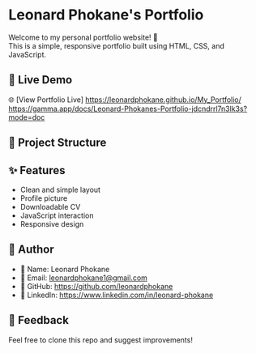 # Leonard Phokane's Portfolio

Welcome to my personal portfolio website! 👋  
This is a simple, responsive portfolio built using HTML, CSS, and JavaScript.

## 🔗 Live Demo

🌐 [View Portfolio Live] 
https://leonardphokane.github.io/My_Portfolio/ 
https://gamma.app/docs/Leonard-Phokanes-Portfolio-jdcndrrl7n3lk3s?mode=doc 

## 📁 Project Structure


## ✨ Features

- Clean and simple layout
- Profile picture
- Downloadable CV
- JavaScript interaction
- Responsive design

## 💼 Author

- 👤 Name: Leonard Phokane  
- 📧 Email: leonardphokane1@gmail.com  
- 🔗 GitHub: https://github.com/leonardphokane
- 🔗 LinkedIn: https://www.linkedin.com/in/leonard-phokane

## 🙌 Feedback

Feel free to clone this repo and suggest improvements!
